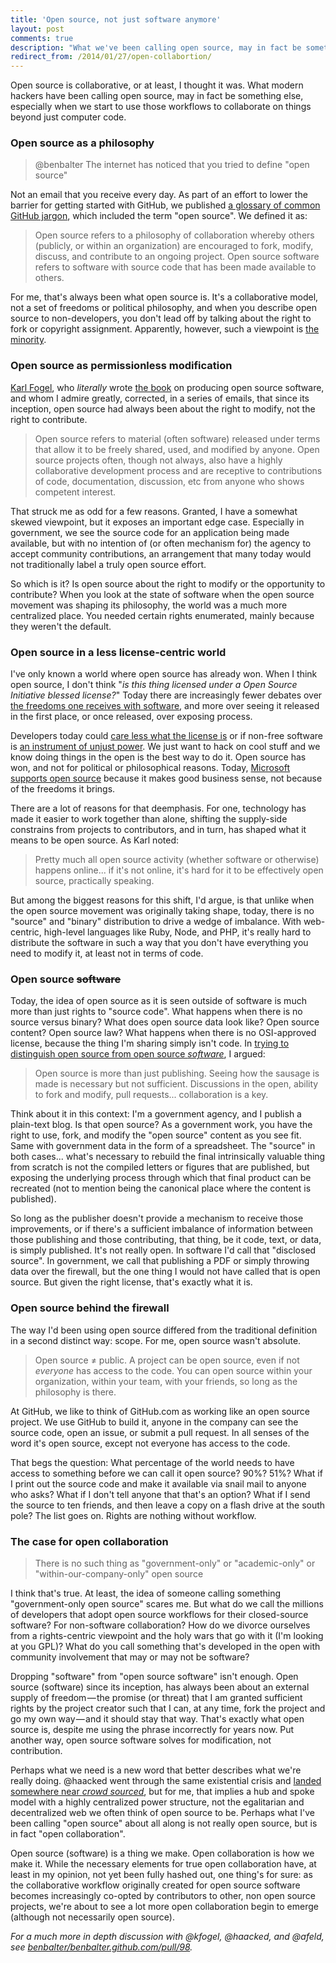 ```yaml
---
title: 'Open source, not just software anymore'
layout: post
comments: true
description: "What we've been calling open source, may in fact be something else, especially when we start to use those workflows to collaborate on things beyond code."
redirect_from: /2014/01/27/open-collabortion/
---
```


Open source is collaborative, or at least, I thought it was. What modern hackers have been calling open source, may in fact be something else, especially when we start to use those workflows to collaborate on things beyond just computer code.

### Open source as a philosophy

> @benbalter The internet has noticed that you tried to define "open source"

Not an email that you receive every day. As part of an effort to lower the barrier for getting started with GitHub, we published [a glossary of common GitHub jargon](https://help.github.com/articles/github-glossary#open-source), which included the term "open source". We defined it as:

> Open source refers to a philosophy of collaboration whereby others (publicly, or within an organization) are encouraged to fork, modify, discuss, and contribute to an ongoing project. Open source software refers to software with source code that has been made available to others.

For me, that's always been what open source is. It's a collaborative model, not a set of freedoms or political philosophy, and when you describe open source to non-developers, you don't lead off by talking about the right to fork or copyright assignment. Apparently, however, such a viewpoint is [the minority](https://twitter.com/kfogel/status/386259984817717248).

### Open source as permissionless modification

[Karl Fogel](http://www.red-bean.com/kfogel/), who *literally* wrote [the book](http://producingoss.com/) on producing open source software, and whom I admire greatly, corrected, in a series of emails, that since its inception, open source had always been about the right to modify, not the right to contribute.

> Open source refers to material (often software) released under terms that allow it to be freely shared, used, and modified by anyone. Open source projects often, though not always, also have a highly collaborative development process and are receptive to contributions of code, documentation, discussion, etc from anyone who shows competent interest.

That struck me as odd for a few reasons. Granted, I have a somewhat skewed viewpoint, but it exposes an important edge case. Especially in government, we see the source code for an application being made available, but with no intention of (or often mechanism for) the agency to accept community contributions, an arrangement that many today would not traditionally label a truly open source effort.

So which is it? Is open source about the right to modify or the opportunity to contribute? When you look at the state of software when the open source movement was shaping its philosophy, the world was a much more centralized place. You needed certain rights enumerated, mainly because they weren't the default.

### Open source in a less license-centric world

I've only known a world where open source has already won. When I think open source, I don't think "*is this thing licensed under a Open Source Initiative blessed license?*" Today there are increasingly fewer debates over [the freedoms one receives with software](https://www.gnu.org/philosophy/free-sw.html), and more over seeing it released in the first place, or once released, over exposing process.

Developers today could [care less what the license is](http://opensource.com/law/13/2/post-open-source-software-licensing) or if non-free software is [an instrument of unjust power](https://www.gnu.org/philosophy/free-software-even-more-important.html). We just want to hack on cool stuff and we know doing things in the open is the best way to do it. Open source has won, and not for political or philosophical reasons. Today, [Microsoft supports open source](http://www.microsoft.com/opensource/directory.aspx) because it makes good business sense, not because of the freedoms it brings.

There are a lot of reasons for that deemphasis. For one, technology has made it easier to work together than alone, shifting the supply-side constrains from projects to contributors, and in turn, has shaped what it means to be open source. As Karl noted:

> Pretty much all open source activity (whether software or otherwise) happens online... if it's not online, it's hard for it to be effectively open source, practically speaking.

But among the biggest reasons for this shift, I'd argue, is that unlike when the open source movement was originally taking shape, today, there is no "source" and "binary" distribution to drive a wedge of imbalance. With web-centric, high-level languages like Ruby, Node, and PHP, it's really hard to distribute the software in such a way that you don't have everything you need to modify it, at least not in terms of code.

### Open source <del>software</del>

Today, the idea of open source as it is seen outside of software is much more than just rights to "source code". What happens when there is no source versus binary? What does open source data look like? Open source content? Open source law? What happens when there is no OSI-approved license, because the thing I'm sharing simply isn't code. In [trying to distinguish open source from open source *software*](http://haacked.com/archive/2012/02/16/open-source-and-open-source-software-are-not-the-same.aspx/), I argued:

> Open source is more than just publishing. Seeing how the sausage is made is necessary but not sufficient. Discussions in the open, ability to fork and modify, pull requests... collaboration is a key.

Think about it in this context: I'm a government agency, and I publish a plain-text blog. Is that open source? As a government work, you have the right to use, fork, and modify the "open source" content as you see fit. Same with government data in the form of a spreadsheet. The "source" in both cases... what's necessary to rebuild the final intrinsically valuable thing from scratch is not the compiled letters or figures that are published, but exposing the underlying process through which that final product can be recreated (not to mention being the canonical place where the content is published).

So long as the publisher doesn't provide a mechanism to receive those improvements, or if there's a sufficient imbalance of information between those publishing and those contributing, that thing, be it code, text, or data, is simply published. It's not really open. In software I'd call that "disclosed source". In government, we call that publishing a PDF or simply throwing data over the firewall, but the one thing I would not have called that is open source. But given the right license, that's exactly what it is.

### Open source behind the firewall

The way I'd been using open source differed from the traditional definition in a second distinct way: scope. For me, open source wasn't absolute.

> Open source ≠ public. A project can be open source, even if not *everyone* has access to the code. You can open source within your organization, within your team, with your friends, so long as the philosophy is there.

At GitHub, we like to think of GitHub.com as working like an open source project. We use GitHub to build it, anyone in the company can see the source code, open an issue, or submit a pull request. In all senses of the word it's open source, except not everyone has access to the code.

That begs the question: What percentage of the world needs to have access to something before we can call it open source? 90%? 51%? What if I print out the source code and make it available via snail mail to anyone who asks? What if I don't tell anyone that that's an option? What if I send the source to ten friends, and then leave a copy on a flash drive at the south pole? The list goes on. Rights are nothing without workflow.

### The case for open collaboration

>  There is no such thing as "government-only" or "academic-only" or "within-our-company-only" open source

I think that's true. At least, the idea of someone calling something "government-only open source" scares me. But what do we call the millions of developers that adopt open source workflows for their closed-source software? For non-software collaboration? How do we divorce ourselves from a rights-centric viewpoint and the holy wars that go with it (I'm looking at you GPL)? What do you call something that's developed in the open with community involvement that may or may not be software?

Dropping "software" from "open source software" isn't enough. Open source (software) since its inception, has always been about an external supply of freedom — the promise (or threat) that I am granted sufficient rights by the project creator such that I can, at any time, fork the project and go my own way — and it should stay that way. That's exactly what open source is, despite me using the phrase incorrectly for years now. Put another way, open source software solves for modification, not contribution.

Perhaps what we need is a new word that better describes what we're really doing. @haacked went through the same existential crisis and [landed somewhere near *crowd sourced*](http://haacked.com/archive/2012/02/22/spirit-of-open-source.aspx/), but for me, that implies a hub and spoke model with a highly centralized power structure, not the egalitarian and decentralized web we often think of open source to be. Perhaps what I've been calling "open source" about all along is not really open source, but is in fact "open collaboration".

Open source (software) is a thing we make. Open collaboration is how we make it. While the necessary elements for true open collaboration have, at least in my opinion, not yet been fully hashed out, one thing's for sure: as the collaborative workflow originally created for open source software becomes increasingly co-opted by contributors to other, non open source projects, we're about to see a lot more open collaboration begin to emerge (although not necessarily open source).

*For a much more in depth discussion with @kfogel, @haacked, and @afeld, see [benbalter/benbalter.github.com/pull/98](https://github.com/benbalter/benbalter.github.com/pull/98).*
